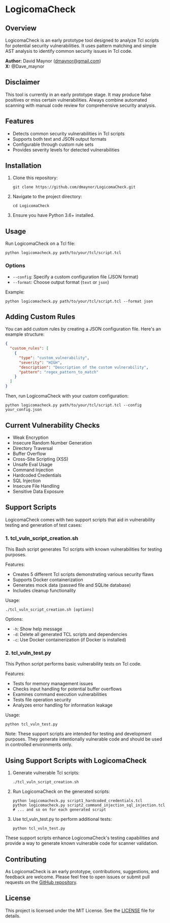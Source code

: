# LogicomaCheck

## Overview

LogicomaCheck is an early prototype tool designed to analyze Tcl scripts for potential security vulnerabilities. It uses pattern matching and simple AST analysis to identify common security issues in Tcl code.

**Author:** David Maynor (dmaynor@gmail.com)  
**X:** @Dave_maynor

## Disclaimer

This tool is currently in an early prototype stage. It may produce false positives or miss certain vulnerabilities. Always combine automated scanning with manual code review for comprehensive security analysis.

## Features

- Detects common security vulnerabilities in Tcl scripts
- Supports both text and JSON output formats
- Configurable through custom rule sets
- Provides severity levels for detected vulnerabilities

## Installation

1. Clone this repository:
   ```
   git clone https://github.com/dmaynor/LogicomaCheck.git
   ```
2. Navigate to the project directory:
   ```
   cd LogicomaCheck
   ```
3. Ensure you have Python 3.6+ installed.

## Usage

Run LogicomaCheck on a Tcl file:

```
python logicomacheck.py path/to/your/tcl/script.tcl
```

### Options

- `--config`: Specify a custom configuration file (JSON format)
- `--format`: Choose output format (`text` or `json`)

Example:
```
python logicomacheck.py path/to/your/tcl/script.tcl --format json
```

## Adding Custom Rules

You can add custom rules by creating a JSON configuration file. Here's an example structure:

```json
{
  "custom_rules": [
    {
      "type": "custom_vulnerability",
      "severity": "HIGH",
      "description": "Description of the custom vulnerability",
      "pattern": "regex_pattern_to_match"
    }
  ]
}
```

Then, run LogicomaCheck with your custom configuration:

```
python logicomacheck.py path/to/your/tcl/script.tcl --config your_config.json
```

## Current Vulnerability Checks

- Weak Encryption
- Insecure Random Number Generation
- Directory Traversal
- Buffer Overflow
- Cross-Site Scripting (XSS)
- Unsafe Eval Usage
- Command Injection
- Hardcoded Credentials
- SQL Injection
- Insecure File Handling
- Sensitive Data Exposure

## Support Scripts

LogicomaCheck comes with two support scripts that aid in vulnerability testing and generation of test cases:

### 1. tcl_vuln_script_creation.sh

This Bash script generates Tcl scripts with known vulnerabilities for testing purposes.

Features:
- Creates 5 different Tcl scripts demonstrating various security flaws
- Supports Docker containerization
- Generates mock data (passwd file and SQLite database)
- Includes cleanup functionality

Usage:
```
./tcl_vuln_script_creation.sh [options]
```
Options:
- `-h`: Show help message
- `-d`: Delete all generated TCL scripts and dependencies
- `-c`: Use Docker containerization (if Docker is installed)

### 2. tcl_vuln_test.py

This Python script performs basic vulnerability tests on Tcl code.

Features:
- Tests for memory management issues
- Checks input handling for potential buffer overflows
- Examines command execution vulnerabilities
- Tests file operation security
- Analyzes error handling for information leakage

Usage:
```
python tcl_vuln_test.py
```

Note: These support scripts are intended for testing and development purposes. They generate intentionally vulnerable code and should be used in controlled environments only.

## Using Support Scripts with LogicomaCheck

1. Generate vulnerable Tcl scripts:
   ```
   ./tcl_vuln_script_creation.sh
   ```

2. Run LogicomaCheck on the generated scripts:
   ```
   python logicomacheck.py script1_hardcoded_credentials.tcl
   python logicomacheck.py script2_command_injection_sql_injection.tcl
   # ... and so on for each generated script
   ```

3. Use tcl_vuln_test.py to perform additional tests:
   ```
   python tcl_vuln_test.py
   ```

These support scripts enhance LogicomaCheck's testing capabilities and provide a way to generate known vulnerable code for scanner validation.

## Contributing

As LogicomaCheck is an early prototype, contributions, suggestions, and feedback are welcome. Please feel free to open issues or submit pull requests on the [GitHub repository](https://github.com/dmaynor/LogicomaCheck).

## License

This project is licensed under the MIT License. See the [LICENSE](LICENSE) file for details.
